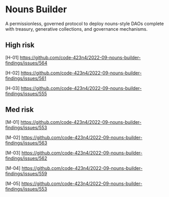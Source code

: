 # Nouns Builder
A permissionless, governed protocol to deploy nouns-style DAOs complete with treasury, generative collections, and governance mechanisms.

## High risk
[H-01] https://github.com/code-423n4/2022-09-nouns-builder-findings/issues/564

[H-02] https://github.com/code-423n4/2022-09-nouns-builder-findings/issues/561

[H-03] https://github.com/code-423n4/2022-09-nouns-builder-findings/issues/555

## Med risk
[M-01] https://github.com/code-423n4/2022-09-nouns-builder-findings/issues/553

[M-02] https://github.com/code-423n4/2022-09-nouns-builder-findings/issues/563

[M-03] https://github.com/code-423n4/2022-09-nouns-builder-findings/issues/562

[M-04] https://github.com/code-423n4/2022-09-nouns-builder-findings/issues/559

[M-05] https://github.com/code-423n4/2022-09-nouns-builder-findings/issues/553
